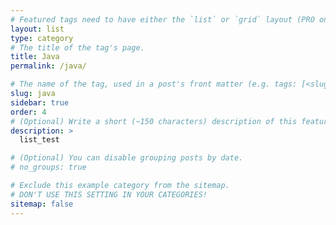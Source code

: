 ```yaml
---
# Featured tags need to have either the `list` or `grid` layout (PRO only).
layout: list
type: category
# The title of the tag's page.
title: Java
permalink: /java/

# The name of the tag, used in a post's front matter (e.g. tags: [<slug>]).
slug: java
sidebar: true
order: 4
# (Optional) Write a short (~150 characters) description of this featured tag.
description: >
  list_test

# (Optional) You can disable grouping posts by date.
# no_groups: true

# Exclude this example category from the sitemap.
# DON'T USE THIS SETTING IN YOUR CATEGORIES!
sitemap: false
---
```

